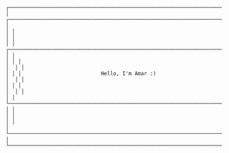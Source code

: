 ### 

```                                                                               
┌────────────────────────────────────────────────────────────────────────────────┐
│ ┌────────────────────────────────────────────────────────────────────────────┐ │
│ │                                                                            │ │
│ │ ┌───────────────────────────────────────────────────────────────────────┐  │ │
│ │ │                                                                       │  │ │
│ │ │                          Hello, I'm Amar :)                           │  │ │
│ │ │                                                                       │  │ │
│ │ └───────────────────────────────────────────────────────────────────────┘  │ │
│ │                                                                            │ │
│ └────────────────────────────────────────────────────────────────────────────┘ │
└────────────────────────────────────────────────────────────────────────────────┘
```                                                                                                                                                                                                                                                                                                                   

<!--
**amarjandu/amarjandu** is a ✨ _special_ ✨ repository because its `README.md` (this file) appears on your GitHub profile.

Here are some ideas to get you started:

- 🔭 I’m currently working on ... 
- 🌱 I’m currently learning ...
- 👯 I’m looking to collaborate on ...
- 🤔 I’m looking for help with ...
- 💬 Ask me about ...
- 📫 How to reach me: ...
- 😄 Pronouns: ...
- ⚡ Fun fact: ...
-->
